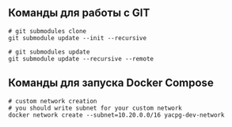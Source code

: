 ## Команды для работы с GIT

```shell
# git submodules clone
git submodule update --init --recursive
```

```shell
# git submodules update
git submodule update --recursive --remote
```
## Команды для запуска Docker Compose

```shell
# custom network creation
# you should write subnet for your custom network
docker network create --subnet=10.20.0.0/16 yacpg-dev-network
```